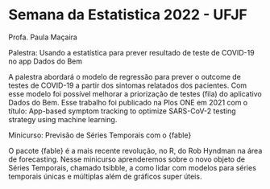 # Semana da Estatistica 2022 - UFJF

Profa. Paula Maçaira

Palestra: Usando a estatística para prever resultado de teste de COVID-19 no app Dados do Bem

A palestra abordará o modelo de regressão para prever o outcome de testes de COVID-19 a partir dos sintomas relatados dos pacientes. Com esse modelo foi possível melhorar a priorização de testes (fila) do aplicativo Dados do Bem. Esse trabalho foi publicado na Plos ONE em 2021 com o título: App-based symptom tracking to optimize SARS-CoV-2 testing strategy using machine learning.

Minicurso: Previsão de Séries Temporais com o {fable}

O pacote {fable} é a mais recente revolução, no R, do Rob Hyndman na área de forecasting. Nesse minicurso aprenderemos sobre o novo objeto de Séries Temporais, chamado tsibble, a como lidar com modelos para séries temporais únicas e múltiplas além de gráficos super úteis.
